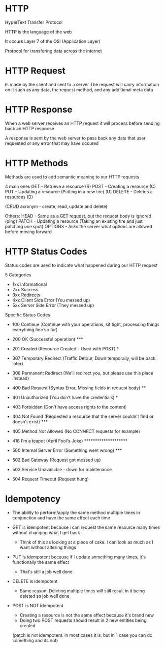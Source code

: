 # HTTP
HyperText Transfer Protocol

HTTP is the language of the web

It occurs Layer 7 of the OSI (Application Layer)

Protocol for transfering data across the internet

# HTTP Request
Is made by the client and sent to a server
The request will carry information on it such as any data, the request method, and any additional meta data

# HTTP Response
When a web server receives an HTTP request it will process before sending back an HTTP response

A response is sent by the web server to pass back any data that user requested or any error that may have occured

# HTTP Methods
Methods are used to add semantic meaning to our HTTP requests

4 main ones 
GET - Retrieve a resource (R)
POST - Creating a resource (C)
PUT - Updating a resource (Putting in a new tire) (U)
DELETE - Deletes a resources (D)

(CRUD acronym - create, read, update and delete)

Others:
HEAD - Same as a GET request, but the request body is ignored (ping) 
PATCH - Updating a resource (Taking an existing tire and just patching one spot)
OPTIONS - Asks the server what options are allowed before moving forward

# HTTP Status Codes
Status codes are used to indicate what happened during our HTTP request

5 Categories
- 1xx Informational 
- 2xx Success
- 3xx Redirects 
- 4xx Client Side Error (You messed up)
- 5xx Server Side Error (They messed up) 

Specific Status Codes
- 100 Continue (Continue with your operations, sit tight, processing things everything fine so far)
- 200 OK (Successful operation) *** 
- 201 Created (Resource Created - Used with POST) * 
- 307 Temporary Redirect (Traffic Detour, Down temporaliy, will be back later) 
- 308 Permanent Redirect (We'll redirect you, but please use this place instead)

- 400 Bad Request (Syntax Error, Missing fields in request body) ** 
- 401 Unauthorized (You don't have the credentials) * 
- 403 Forbidden (Don't have access rights to the content) 
- 404 Not Found (Requested a resource that the server couldn't find or doesn't exist) *** 
- 405 Method Not Allowed (No CONNECT requests for example) 
- 418 I'm a teapot (April Fool's Joke) ********************
- 500 Internal Server Error (Something went wrong) *** 
- 502 Bad Gateway (Request got messed up) 
- 503 Service Unavailable - down for maintenance 
- 504 Request Timeout (Request hung)

# Idempotency
- The ability to perform/apply the same method multiple times in conjunction and have the same effect each time

- GET is idempotent because I can request the same resource many times without changing what I get back
  - Think of this as looking at a piece of cake. I can look as much as I want without altering things

- PUT is idempotent because if I update something many times, it's functionally the same effect
    - That's still a job well done

- DELETE is idempotent
  - Same reason. Deleting multiple times will still result in it being deleted so job well done
  
- POST is NOT idempotent
  - Creating a resource is not the same effect because it's brand new
  - Doing two POST requests should result in 2 new entities being created

  (patch is not idempotent. in most cases it is, but in 1 case you can do something and its not)